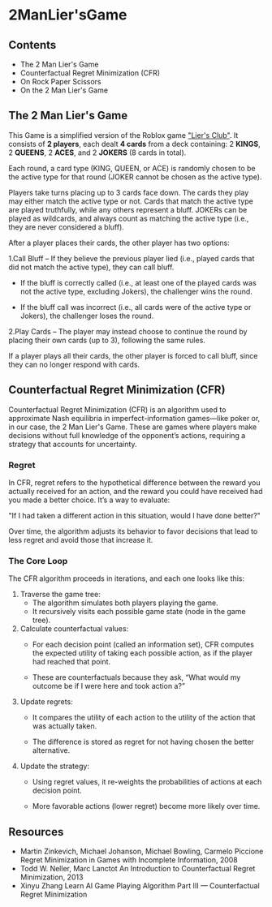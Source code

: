 # 2ManLier'sGame

## Contents

- The 2 Man Lier's Game
- Counterfactual Regret Minimization (CFR)
- On Rock Paper Scissors
- On the 2 Man Lier's Game

## The 2 Man Lier's Game

This Game is a simplified version of the Roblox game ["Lier's Club"](https://www.roblox.com/games/81080628786688/Liars-Club).
It consists of **2 players**, each dealt **4 cards** from a deck containing: 2 **KINGS**, 2 **QUEENS**, 2 **ACES**, and 2 **JOKERS** (8 cards in total).

Each round, a card type (KING, QUEEN, or ACE) is randomly chosen to be the active type for that round (JOKER cannot be chosen as the active type).

Players take turns placing up to 3 cards face down. The cards they play may either match the active type or not. Cards that match the active type are played truthfully, while any others represent a bluff. JOKERs can be played as wildcards, and always count as matching the active type (i.e., they are never considered a bluff).

After a player places their cards, the other player has two options:

1.Call Bluff – If they believe the previous player lied (i.e., played cards that did not match the active type), they can call bluff.

 - If the bluff is correctly called (i.e., at least one of the played cards was not the active type, excluding Jokers), the challenger wins the round.

 - If the bluff call was incorrect (i.e., all cards were of the active type or Jokers), the challenger loses the round.

2.Play Cards – The player may instead choose to continue the round by placing their own cards (up to 3), following the same rules.

If a player plays all their cards, the other player is forced to call bluff, since they can no longer respond with cards.

## Counterfactual Regret Minimization (CFR)

Counterfactual Regret Minimization (CFR) is an algorithm used to approximate Nash equilibria in imperfect-information games—like poker or, in our case, the 2 Man Lier's Game. These are games where players make decisions without full knowledge of the opponent’s actions, requiring a strategy that accounts for uncertainty.

### Regret
In CFR, regret refers to the hypothetical difference between the reward you actually received for an action, and the reward you could have received had you made a better choice. It’s a way to evaluate:

"If I had taken a different action in this situation, would I have done better?"

Over time, the algorithm adjusts its behavior to favor decisions that lead to less regret and avoid those that increase it.

### The Core Loop

The CFR algorithm proceeds in iterations, and each one looks like this:

1. Traverse the game tree:
    - The algorithm simulates both players playing the game.
    - It recursively visits each possible game state (node in the game tree).
2. Calculate counterfactual values:
    - For each decision point (called an information set), CFR computes the expected utility of taking each possible action, as if the player had reached that point.

    - These are counterfactuals because they ask, “What would my outcome be if I were here and took action a?”
3. Update regrets:
    - It compares the utility of each action to the utility of the action that was actually taken.

    - The difference is stored as regret for not having chosen the better alternative.
4. Update the strategy:
    - Using regret values, it re-weights the probabilities of actions at each decision point.

    - More favorable actions (lower regret) become more likely over time.

## Resources
- Martin Zinkevich, Michael Johanson, Michael Bowling, Carmelo Piccione Regret Minimization in Games with Incomplete
Information, 2008
- Todd W. Neller, Marc Lanctot An Introduction to Counterfactual Regret Minimization, 2013
- Xinyu Zhang Learn AI Game Playing Algorithm Part III — Counterfactual Regret Minimization
